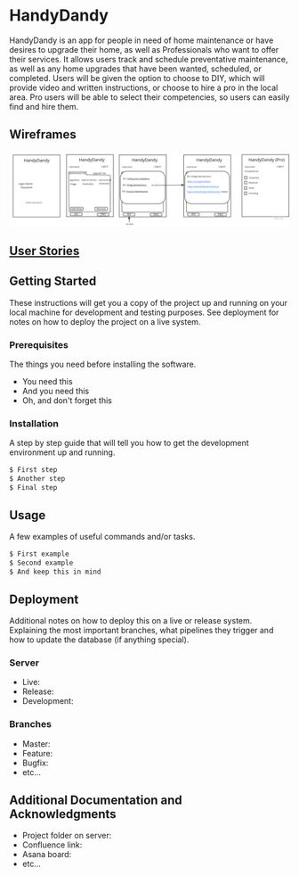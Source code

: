 # HandyDandy

HandyDandy is an app for people in need of home maintenance or have desires to upgrade their home, as well as Professionals who want to offer their services. It allows users track and schedule preventative maintenance, as well as any home upgrades that have been wanted, scheduled, or completed. Users will be given the option to choose to DIY, which will provide video and written instructions, or choose to hire a pro in the local area. Pro users will be able to select their competencies, so users can easily find and hire them.

## Wireframes
![Handy Dandy Wireframes](HandyDandyWireframes.jpg)

## [User Stories](user_stories.md)

## Getting Started

These instructions will get you a copy of the project up and running on your local machine for development and testing purposes. See deployment for notes on how to deploy the project on a live system.

### Prerequisites

The things you need before installing the software.

* You need this
* And you need this
* Oh, and don't forget this

### Installation

A step by step guide that will tell you how to get the development environment up and running.

```
$ First step
$ Another step
$ Final step
```

## Usage

A few examples of useful commands and/or tasks.

```
$ First example
$ Second example
$ And keep this in mind
```

## Deployment

Additional notes on how to deploy this on a live or release system. Explaining the most important branches, what pipelines they trigger and how to update the database (if anything special).

### Server

* Live:
* Release:
* Development:

### Branches

* Master:
* Feature:
* Bugfix:
* etc...

## Additional Documentation and Acknowledgments

* Project folder on server:
* Confluence link:
* Asana board:
* etc...



